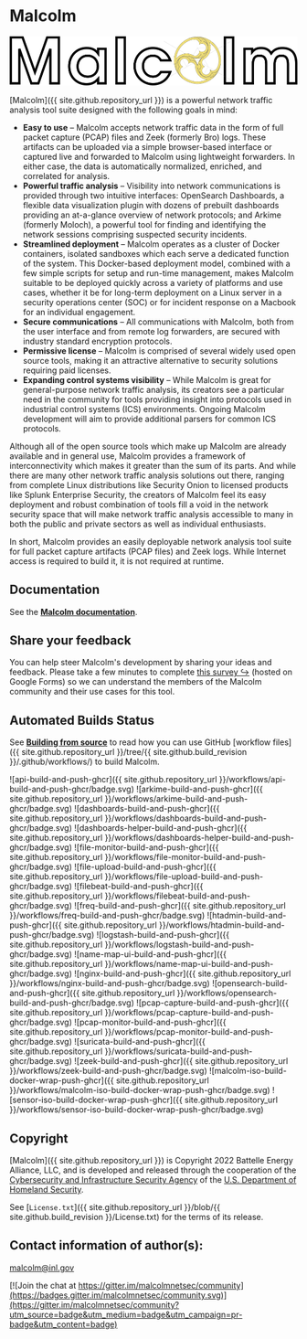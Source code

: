 # Malcolm

![](./docs/images/logo/Malcolm_outline_banner_dark.png)

[Malcolm]({{ site.github.repository_url }}) is a powerful network traffic analysis tool suite designed with the following goals in mind:

* **Easy to use** – Malcolm accepts network traffic data in the form of full packet capture (PCAP) files and Zeek (formerly Bro) logs. These artifacts can be uploaded via a simple browser-based interface or captured live and forwarded to Malcolm using lightweight forwarders. In either case, the data is automatically normalized, enriched, and correlated for analysis.
* **Powerful traffic analysis** – Visibility into network communications is provided through two intuitive interfaces: OpenSearch Dashboards, a flexible data visualization plugin with dozens of prebuilt dashboards providing an at-a-glance overview of network protocols; and Arkime (formerly Moloch), a powerful tool for finding and identifying the network sessions comprising suspected security incidents.
* **Streamlined deployment** – Malcolm operates as a cluster of Docker containers, isolated sandboxes which each serve a dedicated function of the system. This Docker-based deployment model, combined with a few simple scripts for setup and run-time management, makes Malcolm suitable to be deployed quickly across a variety of platforms and use cases, whether it be for long-term deployment on a Linux server in a security operations center (SOC) or for incident response on a Macbook for an individual engagement.
* **Secure communications** – All communications with Malcolm, both from the user interface and from remote log forwarders, are secured with industry standard encryption protocols.
* **Permissive license** – Malcolm is comprised of several widely used open source tools, making it an attractive alternative to security solutions requiring paid licenses.
* **Expanding control systems visibility** – While Malcolm is great for general-purpose network traffic analysis, its creators see a particular need in the community for tools providing insight into protocols used in industrial control systems (ICS) environments. Ongoing Malcolm development will aim to provide additional parsers for common ICS protocols.

Although all of the open source tools which make up Malcolm are already available and in general use, Malcolm provides a framework of interconnectivity which makes it greater than the sum of its parts. And while there are many other network traffic analysis solutions out there, ranging from complete Linux distributions like Security Onion to licensed products like Splunk Enterprise Security, the creators of Malcolm feel its easy deployment and robust combination of tools fill a void in the network security space that will make network traffic analysis accessible to many in both the public and private sectors as well as individual enthusiasts.

In short, Malcolm provides an easily deployable network analysis tool suite for full packet capture artifacts (PCAP files) and Zeek logs. While Internet access is required to build it, it is not required at runtime.

## Documentation

See the [**Malcolm documentation**](docs/README.md).

## Share your feedback

You can help steer Malcolm's development by sharing your ideas and feedback. Please take a few minutes to complete [this survey ↪](https://forms.gle/JYt9QwA5C4SYX8My6) (hosted on Google Forms) so we can understand the members of the Malcolm community and their use cases for this tool.

## <a name="BuildBadges"></a>Automated Builds Status

See [**Building from source**](docs/development.md#Build) to read how you can use GitHub [workflow files]({{ site.github.repository_url }}/tree/{{ site.github.build_revision }}/.github/workflows/) to build Malcolm.

![api-build-and-push-ghcr]({{ site.github.repository_url }}/workflows/api-build-and-push-ghcr/badge.svg)
![arkime-build-and-push-ghcr]({{ site.github.repository_url }}/workflows/arkime-build-and-push-ghcr/badge.svg)
![dashboards-build-and-push-ghcr]({{ site.github.repository_url }}/workflows/dashboards-build-and-push-ghcr/badge.svg)
![dashboards-helper-build-and-push-ghcr]({{ site.github.repository_url }}/workflows/dashboards-helper-build-and-push-ghcr/badge.svg)
![file-monitor-build-and-push-ghcr]({{ site.github.repository_url }}/workflows/file-monitor-build-and-push-ghcr/badge.svg)
![file-upload-build-and-push-ghcr]({{ site.github.repository_url }}/workflows/file-upload-build-and-push-ghcr/badge.svg)
![filebeat-build-and-push-ghcr]({{ site.github.repository_url }}/workflows/filebeat-build-and-push-ghcr/badge.svg)
![freq-build-and-push-ghcr]({{ site.github.repository_url }}/workflows/freq-build-and-push-ghcr/badge.svg)
![htadmin-build-and-push-ghcr]({{ site.github.repository_url }}/workflows/htadmin-build-and-push-ghcr/badge.svg)
![logstash-build-and-push-ghcr]({{ site.github.repository_url }}/workflows/logstash-build-and-push-ghcr/badge.svg)
![name-map-ui-build-and-push-ghcr]({{ site.github.repository_url }}/workflows/name-map-ui-build-and-push-ghcr/badge.svg)
![nginx-build-and-push-ghcr]({{ site.github.repository_url }}/workflows/nginx-build-and-push-ghcr/badge.svg)
![opensearch-build-and-push-ghcr]({{ site.github.repository_url }}/workflows/opensearch-build-and-push-ghcr/badge.svg)
![pcap-capture-build-and-push-ghcr]({{ site.github.repository_url }}/workflows/pcap-capture-build-and-push-ghcr/badge.svg)
![pcap-monitor-build-and-push-ghcr]({{ site.github.repository_url }}/workflows/pcap-monitor-build-and-push-ghcr/badge.svg)
![suricata-build-and-push-ghcr]({{ site.github.repository_url }}/workflows/suricata-build-and-push-ghcr/badge.svg)
![zeek-build-and-push-ghcr]({{ site.github.repository_url }}/workflows/zeek-build-and-push-ghcr/badge.svg)
![malcolm-iso-build-docker-wrap-push-ghcr]({{ site.github.repository_url }}/workflows/malcolm-iso-build-docker-wrap-push-ghcr/badge.svg)
![sensor-iso-build-docker-wrap-push-ghcr]({{ site.github.repository_url }}/workflows/sensor-iso-build-docker-wrap-push-ghcr/badge.svg)

## <a name="Footer"></a>Copyright

[Malcolm]({{ site.github.repository_url }}) is Copyright 2022 Battelle Energy Alliance, LLC, and is developed and released through the cooperation of the [Cybersecurity and Infrastructure Security Agency](https://www.cisa.gov/) of the [U.S. Department of Homeland Security](https://www.dhs.gov/).

See [`License.txt`]({{ site.github.repository_url }}/blob/{{ site.github.build_revision }}/License.txt) for the terms of its release.

## <a name="Contact"></a>Contact information of author(s):

[malcolm@inl.gov](mailto:malcolm@inl.gov?subject=Malcolm)

[![Join the chat at https://gitter.im/malcolmnetsec/community](https://badges.gitter.im/malcolmnetsec/community.svg)](https://gitter.im/malcolmnetsec/community?utm_source=badge&utm_medium=badge&utm_campaign=pr-badge&utm_content=badge)
